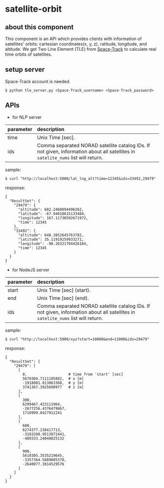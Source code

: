 # satellite-orbit

## about this component

This component is an API which provides clients with information of satellites' orbits: cartesian coordinates(x, y, z), ratitude, longitude, and altitude.
We get Two Line Element (TLE) from [Space-Track](https://www.space-track.org/auth/login) to calculate real time orbits of satellites.

## setup server

Space-Track account is needed.

```
$ python tle_server.py <Space-Track_username> <Space-Track_password>
```

## APIs

- for NLP server

|parameter|description|
|:--|:--|
|time|Unix Time [sec].|
|ids|Comma separated NORAD satellite catalog IDs. If not given, information about all satellites in `satelite_nums` list will return.|

sample:

```
$ curl "http://localhost:5000/lat_lng_alt?time=12345&ids=33492,29479"
```

response:

```
{
  "ResultSet": {
    "29479": {
      "altitude": 682.2460894496262, 
      "latitude": -67.94018615133484, 
      "longitude": 167.11730592671972, 
      "time": 12345
    }, 
    "33492": {
      "altitude": 648.3852645763782, 
      "latitude": 35.11919259933271, 
      "longitude": -90.26321704426184, 
      "time": 12345
    }
  }
}
```





- for NodeJS server

|parameter|description|
|:--|:--|
|start|Unix Time [sec] (start).|
|end|Unix Time [sec] (end).|
|ids|Comma separated NORAD satellite catalog IDs. If not given, information about all satellites in `satelite_nums` list will return.|

sample:

```
$ curl "http://localhost:5000/xyz?start=10000&end=11000&ids=29479"
```

response:

```
{
  "ResultSet": {
    "29479": [
      [
        0,                   # time from 'start' [sec]
        5670304.7111105882,  # x [m]
        -1918001.813063388,  # y [m]
        3741367.3925690977   # z [m]
      ], 
      [
        300, 
        6299467.423111964, 
        -2677256.4376479867, 
        1710999.8427912241
      ], 
      [
        600, 
        6274377.238417713, 
        -3183208.9513072441, 
        -489333.24048025132
      ], 
      [
        900, 
        5610305.3535219645, 
        -3357364.5889085378, 
        -2640077.3814529576
      ]
    ]
  }
}
```

